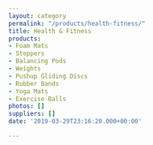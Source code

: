 ```yaml
---
layout: category
permalink: "/products/health-fitness/"
title: Health & Fitness
products:
- Foam Mats
- Steppers
- Balancing Pods
- Weights
- Pushup Gliding Discs
- Rubber Bands
- Yoga Mats
- Exercise Balls
photos: []
suppliers: []
date: '2019-03-29T23:16:20.000+00:00'

---
```

